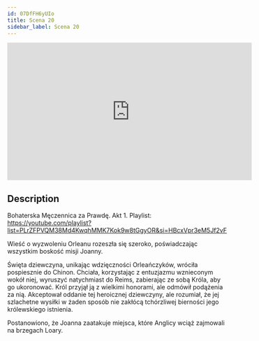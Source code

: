 ```yaml
---
id: 07DfFH6yUIo
title: Scena 20
sidebar_label: Scena 20
---
```


<iframe
  width="560"
  height="315"
  src="https://www.youtube.com/embed/07DfFH6yUIo"
  title="YouTube video player"
  frameborder="0"
  allow="accelerometer; autoplay; clipboard-write; encrypted-media; gyroscope; picture-in-picture; web-share"
  referrerpolicy="strict-origin-when-cross-origin"
  allowfullscreen
></iframe>

## Description

Bohaterska Męczennica za Prawdę. Akt 1.
Playlist: https://youtube.com/playlist?list=PLrZFPVQM38Md4KwqhMMK7Kok9w8tGgyOR&si=HBcxVpr3eM5Jf2vF

Wieść o wyzwoleniu Orleanu rozeszła się szeroko, poświadczając wszystkim boskość misji Joanny.

Święta dziewczyna, unikając wdzięczności Orleańczyków, wróciła pospiesznie do Chinon. Chciała, korzystając z entuzjazmu wznieconym wokół niej, wyruszyć natychmiast do Reims, zabierając ze sobą Króla, aby go ukoronować. Król przyjął ją z wielkimi honorami, ale odmówił podążenia za nią. Akceptował oddanie tej heroicznej dziewczyny, ale rozumiał, że jej szlachetne wysiłki w żaden sposób nie zakłócą tchórzliwej bierności jego królewskiego istnienia.

Postanowiono, że Joanna zaatakuje miejsca, które Anglicy wciąż zajmowali na brzegach Loary.
